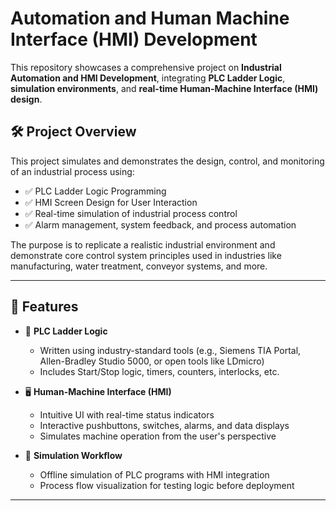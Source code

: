 # Automation and Human Machine Interface (HMI) Development

This repository showcases a comprehensive project on **Industrial Automation and HMI Development**, integrating **PLC Ladder Logic**, **simulation environments**, and **real-time Human-Machine Interface (HMI) design**.

## 🛠️ Project Overview

This project simulates and demonstrates the design, control, and monitoring of an industrial process using:

- ✅ PLC Ladder Logic Programming  
- ✅ HMI Screen Design for User Interaction  
- ✅ Real-time simulation of industrial process control  
- ✅ Alarm management, system feedback, and process automation  

The purpose is to replicate a realistic industrial environment and demonstrate core control system principles used in industries like manufacturing, water treatment, conveyor systems, and more.

---

## 📌 Features

- 🧠 **PLC Ladder Logic**
  - Written using industry-standard tools (e.g., Siemens TIA Portal, Allen-Bradley Studio 5000, or open tools like LDmicro)
  - Includes Start/Stop logic, timers, counters, interlocks, etc.

- 🖥️ **Human-Machine Interface (HMI)**
  - Intuitive UI with real-time status indicators
  - Interactive pushbuttons, switches, alarms, and data displays
  - Simulates machine operation from the user's perspective

- 🔄 **Simulation Workflow**
  - Offline simulation of PLC programs with HMI integration
  - Process flow visualization for testing logic before deployment

---



